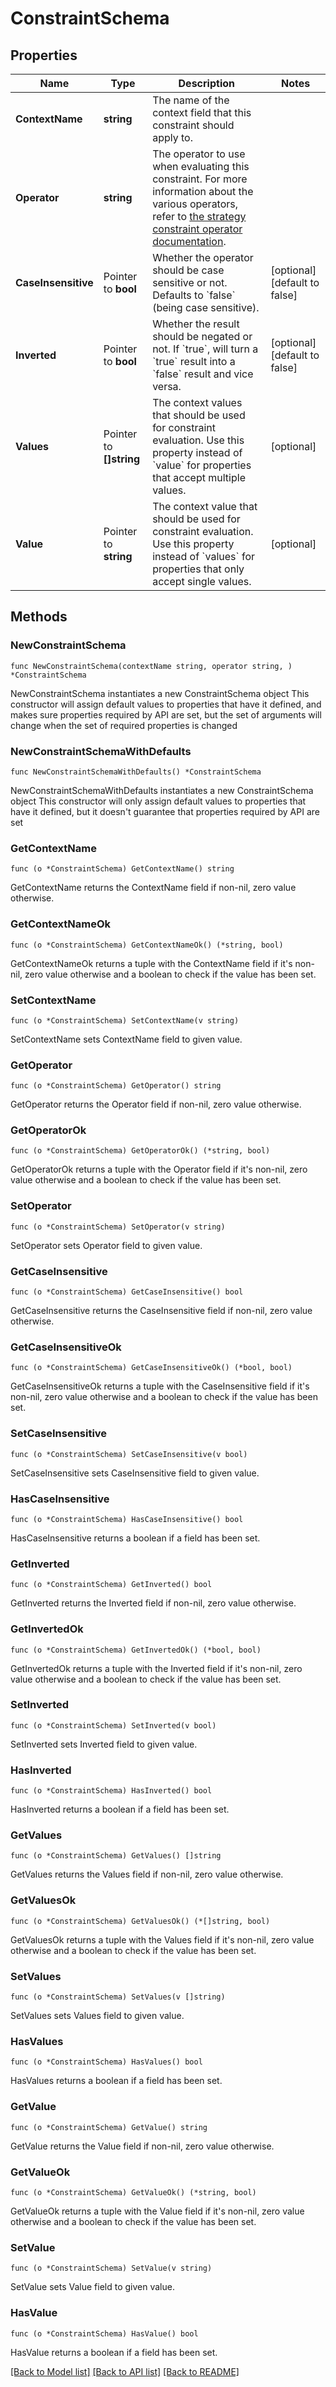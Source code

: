 # ConstraintSchema

## Properties

Name | Type | Description | Notes
------------ | ------------- | ------------- | -------------
**ContextName** | **string** | The name of the context field that this constraint should apply to. | 
**Operator** | **string** | The operator to use when evaluating this constraint. For more information about the various operators, refer to [the strategy constraint operator documentation](https://docs.getunleash.io/reference/activation-strategies#constraint-operators). | 
**CaseInsensitive** | Pointer to **bool** | Whether the operator should be case sensitive or not. Defaults to &#x60;false&#x60; (being case sensitive). | [optional] [default to false]
**Inverted** | Pointer to **bool** | Whether the result should be negated or not. If &#x60;true&#x60;, will turn a &#x60;true&#x60; result into a &#x60;false&#x60; result and vice versa. | [optional] [default to false]
**Values** | Pointer to **[]string** | The context values that should be used for constraint evaluation. Use this property instead of &#x60;value&#x60; for properties that accept multiple values. | [optional] 
**Value** | Pointer to **string** | The context value that should be used for constraint evaluation. Use this property instead of &#x60;values&#x60; for properties that only accept single values. | [optional] 

## Methods

### NewConstraintSchema

`func NewConstraintSchema(contextName string, operator string, ) *ConstraintSchema`

NewConstraintSchema instantiates a new ConstraintSchema object
This constructor will assign default values to properties that have it defined,
and makes sure properties required by API are set, but the set of arguments
will change when the set of required properties is changed

### NewConstraintSchemaWithDefaults

`func NewConstraintSchemaWithDefaults() *ConstraintSchema`

NewConstraintSchemaWithDefaults instantiates a new ConstraintSchema object
This constructor will only assign default values to properties that have it defined,
but it doesn't guarantee that properties required by API are set

### GetContextName

`func (o *ConstraintSchema) GetContextName() string`

GetContextName returns the ContextName field if non-nil, zero value otherwise.

### GetContextNameOk

`func (o *ConstraintSchema) GetContextNameOk() (*string, bool)`

GetContextNameOk returns a tuple with the ContextName field if it's non-nil, zero value otherwise
and a boolean to check if the value has been set.

### SetContextName

`func (o *ConstraintSchema) SetContextName(v string)`

SetContextName sets ContextName field to given value.


### GetOperator

`func (o *ConstraintSchema) GetOperator() string`

GetOperator returns the Operator field if non-nil, zero value otherwise.

### GetOperatorOk

`func (o *ConstraintSchema) GetOperatorOk() (*string, bool)`

GetOperatorOk returns a tuple with the Operator field if it's non-nil, zero value otherwise
and a boolean to check if the value has been set.

### SetOperator

`func (o *ConstraintSchema) SetOperator(v string)`

SetOperator sets Operator field to given value.


### GetCaseInsensitive

`func (o *ConstraintSchema) GetCaseInsensitive() bool`

GetCaseInsensitive returns the CaseInsensitive field if non-nil, zero value otherwise.

### GetCaseInsensitiveOk

`func (o *ConstraintSchema) GetCaseInsensitiveOk() (*bool, bool)`

GetCaseInsensitiveOk returns a tuple with the CaseInsensitive field if it's non-nil, zero value otherwise
and a boolean to check if the value has been set.

### SetCaseInsensitive

`func (o *ConstraintSchema) SetCaseInsensitive(v bool)`

SetCaseInsensitive sets CaseInsensitive field to given value.

### HasCaseInsensitive

`func (o *ConstraintSchema) HasCaseInsensitive() bool`

HasCaseInsensitive returns a boolean if a field has been set.

### GetInverted

`func (o *ConstraintSchema) GetInverted() bool`

GetInverted returns the Inverted field if non-nil, zero value otherwise.

### GetInvertedOk

`func (o *ConstraintSchema) GetInvertedOk() (*bool, bool)`

GetInvertedOk returns a tuple with the Inverted field if it's non-nil, zero value otherwise
and a boolean to check if the value has been set.

### SetInverted

`func (o *ConstraintSchema) SetInverted(v bool)`

SetInverted sets Inverted field to given value.

### HasInverted

`func (o *ConstraintSchema) HasInverted() bool`

HasInverted returns a boolean if a field has been set.

### GetValues

`func (o *ConstraintSchema) GetValues() []string`

GetValues returns the Values field if non-nil, zero value otherwise.

### GetValuesOk

`func (o *ConstraintSchema) GetValuesOk() (*[]string, bool)`

GetValuesOk returns a tuple with the Values field if it's non-nil, zero value otherwise
and a boolean to check if the value has been set.

### SetValues

`func (o *ConstraintSchema) SetValues(v []string)`

SetValues sets Values field to given value.

### HasValues

`func (o *ConstraintSchema) HasValues() bool`

HasValues returns a boolean if a field has been set.

### GetValue

`func (o *ConstraintSchema) GetValue() string`

GetValue returns the Value field if non-nil, zero value otherwise.

### GetValueOk

`func (o *ConstraintSchema) GetValueOk() (*string, bool)`

GetValueOk returns a tuple with the Value field if it's non-nil, zero value otherwise
and a boolean to check if the value has been set.

### SetValue

`func (o *ConstraintSchema) SetValue(v string)`

SetValue sets Value field to given value.

### HasValue

`func (o *ConstraintSchema) HasValue() bool`

HasValue returns a boolean if a field has been set.


[[Back to Model list]](../README.md#documentation-for-models) [[Back to API list]](../README.md#documentation-for-api-endpoints) [[Back to README]](../README.md)



